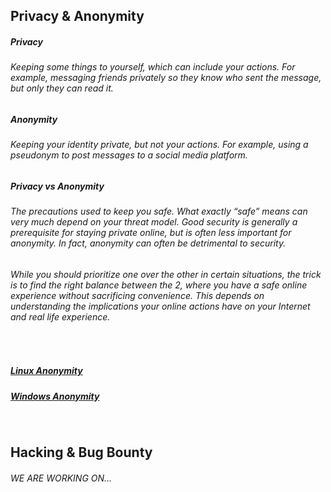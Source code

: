## Privacy & Anonymity
##### Privacy
###### Keeping some things to yourself, which can include your actions. For example, messaging friends privately so they know who sent the message, but only they can read it. 

##### Anonymity
###### Keeping your identity private, but not your actions. For example, using a pseudonym to post messages to a social media platform.

##### Privacy vs Anonymity
###### The precautions used to keep you safe. What exactly “safe” means can very much depend on your threat model. Good security is generally a prerequisite for staying private online, but is often less important for anonymity. In fact, anonymity can often be detrimental to security.
###### While you should prioritize one over the other in certain situations, the trick is to find the right balance between the 2, where you have a safe online experience without sacrificing convenience. This depends on understanding the implications your online actions have on your Internet and real life experience.



<br>



<h5><a href="https://gcab156.github.io/CyberBank/assets/dir/linux">Linux Anonymity</a></h5>
<h5><a href="https://gcab156.github.io/CyberBank/assets/dir/windows">Windows Anonymity</a></h5>




<br>



## Hacking & Bug Bounty
###### WE ARE WORKING ON...
